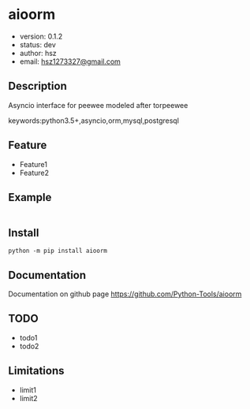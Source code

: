 
# aioorm

+ version: 0.1.2
+ status: dev
+ author: hsz
+ email: hsz1273327@gmail.com

## Description

Asyncio interface for peewee modeled after torpeewee


keywords:python3.5+,asyncio,orm,mysql,postgresql

## Feature

+ Feature1
+ Feature2

## Example

```python
```

## Install

`python -m pip install aioorm`


## Documentation

Documentation on github page <https://github.com/Python-Tools/aioorm>

## TODO

+ todo1
+ todo2

## Limitations

+ limit1
+ limit2
